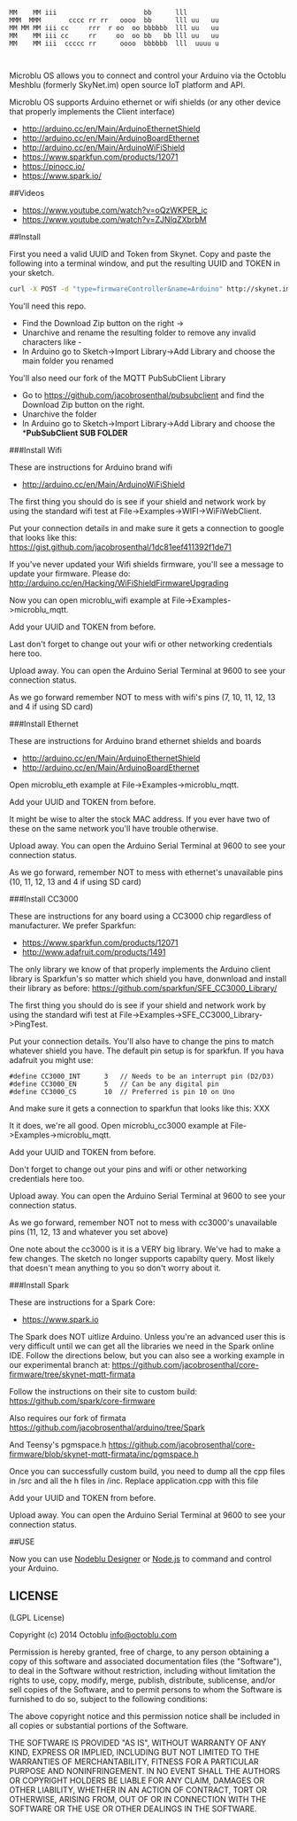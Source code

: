 ```

MM    MM iii                      bb      lll         
MMM  MMM       cccc rr rr   oooo  bb      lll uu   uu 
MM MM MM iii cc     rrr  r oo  oo bbbbbb  lll uu   uu 
MM    MM iii cc     rr     oo  oo bb   bb lll uu   uu 
MM    MM iii  ccccc rr      oooo  bbbbbb  lll  uuuu u 
                                                      
                                                
```

Microblu OS allows you to connect and control your Arduino via the Octoblu Meshblu (formerly SkyNet.im) open source IoT platform and API.

Microblu OS supports Arduino ethernet or wifi shields (or any other device that properly implements the Client interface)
 * http://arduino.cc/en/Main/ArduinoEthernetShield
 * http://arduino.cc/en/Main/ArduinoBoardEthernet
 * http://arduino.cc/en/Main/ArduinoWiFiShield
 * https://www.sparkfun.com/products/12071
 * https://pinocc.io/
 * https://www.spark.io/

##Videos
* https://www.youtube.com/watch?v=oQzWKPER_ic
* https://www.youtube.com/watch?v=ZJNlqZXbrbM

##Install 

First you need a valid UUID and Token from Skynet. Copy and paste the following into a terminal window, and put the resulting UUID and TOKEN in your sketch.

```bash
curl -X POST -d "type=firmwareController&name=Arduino" http://skynet.im/devices
```
You'll need this repo. 
* Find the Download Zip button on the right ->
* Unarchive and rename the resulting folder to remove any invalid characters like -
* In Arduino go to Sketch->Import Library->Add Library and choose the main folder you renamed

You'll also need our fork of the MQTT PubSubClient Library
* Go to https://github.com/jacobrosenthal/pubsubclient and find the Download Zip button on the right.
* Unarchive the folder
* In Arduino go to Sketch->Import Library->Add Library and choose the *****PubSubClient SUB FOLDER****

###Install Wifi 

These are instructions for Arduino brand wifi
* http://arduino.cc/en/Main/ArduinoWiFiShield

The first thing you should do is see if your shield and network work by using the standard wifi test at
File->Examples->WIFI->WiFiWebClient. 

Put your connection details in and make sure it gets a connection to google that looks like this:
https://gist.github.com/jacobrosenthal/1dc81eef411392f1de71

If you've never updated your Wifi shields firmware, you'll see a message to update your firmware. Please do:
http://arduino.cc/en/Hacking/WiFiShieldFirmwareUpgrading

Now you can open microblu_wifi example at File->Examples->microblu_mqtt.

Add your UUID and TOKEN from before.

Last don't forget to change out your wifi or other networking credentials here too. 

Upload away. You can open the Arduino Serial Terminal at 9600  to see your connection status.

As we go forward remember NOT to mess with wifi's pins (7, 10, 11, 12, 13 and 4 if using SD card)

###Install Ethernet 

These are instructions for Arduino brand ethernet shields and boards
* http://arduino.cc/en/Main/ArduinoEthernetShield
* http://arduino.cc/en/Main/ArduinoBoardEthernet

Open microblu_eth example at File->Examples->microblu_mqtt.

Add your UUID and TOKEN from before.

It might be wise to alter the stock MAC address. If you ever have two of these on the same network you'll have trouble otherwise.

Upload away. You can open the Arduino Serial Terminal at 9600 to see your connection status.

As we go forward, remember NOT to mess with ethernet's unavailable pins (10, 11, 12, 13 and 4 if using SD card)

###Install CC3000 

These are instructions for any board using a CC3000 chip regardless of manufacturer. We prefer Sparkfun:
* https://www.sparkfun.com/products/12071
* http://www.adafruit.com/products/1491

The only library we know of that properly implements the Arduino client library is Sparkfun's so matter which shield you have, donwnload and install their library as before:
https://github.com/sparkfun/SFE_CC3000_Library/

The first thing you should do is see if your shield and network work by using the standard wifi test at
File->Examples->SFE_CC3000_Library->PingTest. 

Put your connection details. You'll also have to change the pins to match whatever shield you have. The default pin setup is for sparkfun. If you hava adafruit you might use:
```
#define CC3000_INT      3   // Needs to be an interrupt pin (D2/D3)
#define CC3000_EN       5   // Can be any digital pin
#define CC3000_CS       10  // Preferred is pin 10 on Uno
```

And make sure it gets a connection to sparkfun that looks like this:
XXX

It it does, we're all good. Open microblu_cc3000 example at File->Examples->microblu_mqtt.

Add your UUID and TOKEN from before.

Don't forget to change out your pins and wifi or other networking credentials here too. 

Upload away. You can open the Arduino Serial Terminal at 9600  to see your connection status.

As we go forward, remember NOT not to mess with cc3000's unavailable pins (11, 12, 13 and whatever you set above)

One note about the cc3000 is it is a VERY big library. We've had to make a few changes. The sketch no longer supports capabilty query. Most likely that doesn't mean anything to you so don't worry about it.

###Install Spark 

These are instructions for a Spark Core:
* https://www.spark.io

The Spark does NOT uitlize Arduino. Unless you're an advanced user this is very difficult until we can get all the libraries we need in the Spark online IDE. Follow the directions below, but you can also see a working example in our experimental branch at:
https://github.com/jacobrosenthal/core-firmware/tree/skynet-mqtt-firmata

Follow the instructions on their site to custom build:
https://github.com/spark/core-firmware

Also requires our fork of firmata https://github.com/jacobrosenthal/arduino/tree/Spark

And Teensy's pgmspace.h https://github.com/jacobrosenthal/core-firmware/blob/skynet-mqtt-firmata/inc/pgmspace.h

Once you can successfully custom build, you need to dump all the cpp files in /src and all the h files in /inc. Replace application.cpp with this file

Add your UUID and TOKEN from before.

Upload away. You can open the Arduino Serial Terminal at 9600  to see your connection status.


##USE

Now you can use [Nodeblu Designer](http://app.octoblu.com/design "Nodeblu") or [Node.js](https://www.npmjs.org/package/skynet-serial "Node.js") to command and control your Arduino.


LICENSE
-------

(LGPL License)

Copyright (c) 2014 Octoblu <info@octoblu.com>

Permission is hereby granted, free of charge, to any person obtaining
a copy of this software and associated documentation files (the
"Software"), to deal in the Software without restriction, including
without limitation the rights to use, copy, modify, merge, publish,
distribute, sublicense, and/or sell copies of the Software, and to
permit persons to whom the Software is furnished to do so, subject to
the following conditions:

The above copyright notice and this permission notice shall be
included in all copies or substantial portions of the Software.

THE SOFTWARE IS PROVIDED "AS IS", WITHOUT WARRANTY OF ANY KIND,
EXPRESS OR IMPLIED, INCLUDING BUT NOT LIMITED TO THE WARRANTIES OF
MERCHANTABILITY, FITNESS FOR A PARTICULAR PURPOSE AND
NONINFRINGEMENT. IN NO EVENT SHALL THE AUTHORS OR COPYRIGHT HOLDERS BE
LIABLE FOR ANY CLAIM, DAMAGES OR OTHER LIABILITY, WHETHER IN AN ACTION
OF CONTRACT, TORT OR OTHERWISE, ARISING FROM, OUT OF OR IN CONNECTION
WITH THE SOFTWARE OR THE USE OR OTHER DEALINGS IN THE SOFTWARE.

